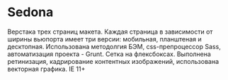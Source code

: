 # Sedona

Верстака трех страниц макета.
Каждая страница в зависимости от ширины вьюпорта имеет три версии: мобильная, планштеная и десктопная.
Использована методолгия БЭМ, css-препроцессор Sass, автоматизация проекта - Grunt.
Сетка на флексбоксах.
Выполнена ретинизация, кадрирование контентных изображений, использована векторная графика.
IE 11+



